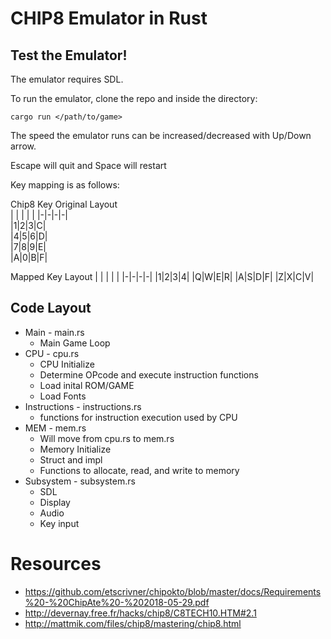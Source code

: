 # CHIP8 Emulator in Rust

## Test the Emulator!

The emulator requires SDL.



To run the emulator, clone the repo and inside the directory:
```
cargo run </path/to/game>
```

The speed the emulator runs can be increased/decreased with Up/Down arrow.

Escape will quit and Space will restart

Key mapping is as follows:

Chip8 Key Original Layout      
| | | | |
|-|-|-|-|    
|1|2|3|C|       
|4|5|6|D|       
|7|8|9|E|       
|A|0|B|F|             
                      
Mapped Key Layout
| | | | |
|-|-|-|-|
|1|2|3|4|
|Q|W|E|R|
|A|S|D|F|
|Z|X|C|V|              
                      
                      
                      



## Code Layout
- Main - main.rs
  - Main Game Loop
- CPU - cpu.rs
  - CPU Initialize
  - Determine OPcode and execute instruction functions
  - Load inital ROM/GAME
  - Load Fonts
- Instructions - instructions.rs
  - functions for instruction execution used by CPU
- MEM - mem.rs
  - Will move from cpu.rs to mem.rs
  - Memory Initialize
  - Struct and impl 
  - Functions to allocate, read, and write to memory
- Subsystem - subsystem.rs
  - SDL
  - Display
  - Audio
  - Key input






# Resources
- https://github.com/etscrivner/chipokto/blob/master/docs/Requirements%20-%20ChipAte%20-%202018-05-29.pdf
- http://devernay.free.fr/hacks/chip8/C8TECH10.HTM#2.1
- http://mattmik.com/files/chip8/mastering/chip8.html